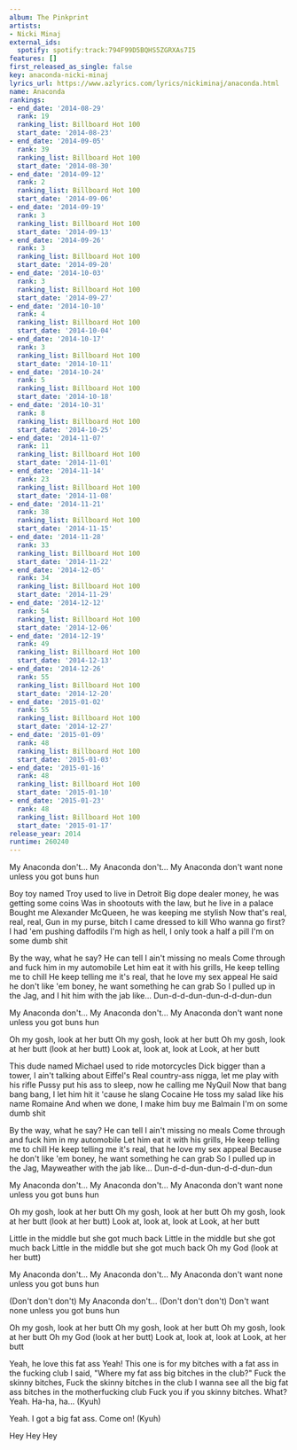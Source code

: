 ```yaml
---
album: The Pinkprint
artists:
- Nicki Minaj
external_ids:
  spotify: spotify:track:794F99D5BQHS5ZGRXAs7I5
features: []
first_released_as_single: false
key: anaconda-nicki-minaj
lyrics_url: https://www.azlyrics.com/lyrics/nickiminaj/anaconda.html
name: Anaconda
rankings:
- end_date: '2014-08-29'
  rank: 19
  ranking_list: Billboard Hot 100
  start_date: '2014-08-23'
- end_date: '2014-09-05'
  rank: 39
  ranking_list: Billboard Hot 100
  start_date: '2014-08-30'
- end_date: '2014-09-12'
  rank: 2
  ranking_list: Billboard Hot 100
  start_date: '2014-09-06'
- end_date: '2014-09-19'
  rank: 3
  ranking_list: Billboard Hot 100
  start_date: '2014-09-13'
- end_date: '2014-09-26'
  rank: 3
  ranking_list: Billboard Hot 100
  start_date: '2014-09-20'
- end_date: '2014-10-03'
  rank: 3
  ranking_list: Billboard Hot 100
  start_date: '2014-09-27'
- end_date: '2014-10-10'
  rank: 4
  ranking_list: Billboard Hot 100
  start_date: '2014-10-04'
- end_date: '2014-10-17'
  rank: 3
  ranking_list: Billboard Hot 100
  start_date: '2014-10-11'
- end_date: '2014-10-24'
  rank: 5
  ranking_list: Billboard Hot 100
  start_date: '2014-10-18'
- end_date: '2014-10-31'
  rank: 8
  ranking_list: Billboard Hot 100
  start_date: '2014-10-25'
- end_date: '2014-11-07'
  rank: 11
  ranking_list: Billboard Hot 100
  start_date: '2014-11-01'
- end_date: '2014-11-14'
  rank: 23
  ranking_list: Billboard Hot 100
  start_date: '2014-11-08'
- end_date: '2014-11-21'
  rank: 38
  ranking_list: Billboard Hot 100
  start_date: '2014-11-15'
- end_date: '2014-11-28'
  rank: 33
  ranking_list: Billboard Hot 100
  start_date: '2014-11-22'
- end_date: '2014-12-05'
  rank: 34
  ranking_list: Billboard Hot 100
  start_date: '2014-11-29'
- end_date: '2014-12-12'
  rank: 54
  ranking_list: Billboard Hot 100
  start_date: '2014-12-06'
- end_date: '2014-12-19'
  rank: 49
  ranking_list: Billboard Hot 100
  start_date: '2014-12-13'
- end_date: '2014-12-26'
  rank: 55
  ranking_list: Billboard Hot 100
  start_date: '2014-12-20'
- end_date: '2015-01-02'
  rank: 55
  ranking_list: Billboard Hot 100
  start_date: '2014-12-27'
- end_date: '2015-01-09'
  rank: 48
  ranking_list: Billboard Hot 100
  start_date: '2015-01-03'
- end_date: '2015-01-16'
  rank: 48
  ranking_list: Billboard Hot 100
  start_date: '2015-01-10'
- end_date: '2015-01-23'
  rank: 48
  ranking_list: Billboard Hot 100
  start_date: '2015-01-17'
release_year: 2014
runtime: 260240
---
```

My Anaconda don't...
My Anaconda don't...
My Anaconda don't want none unless you got buns hun

Boy toy named Troy used to live in Detroit
Big dope dealer money, he was getting some coins
Was in shootouts with the law, but he live in a palace
Bought me Alexander McQueen, he was keeping me stylish
Now that's real, real, real,
Gun in my purse, bitch I came dressed to kill
Who wanna go first? I had 'em pushing daffodils
I'm high as hell, I only took a half a pill
I'm on some dumb shit

By the way, what he say?
He can tell I ain't missing no meals
Come through and fuck him in my automobile
Let him eat it with his grills,
He keep telling me to chill
He keep telling me it's real, that he love my sex appeal
He said he don't like 'em boney, he want something he can grab
So I pulled up in the Jag, and I hit him with the jab like...
Dun-d-d-dun-dun-d-d-dun-dun

My Anaconda don't...
My Anaconda don't...
My Anaconda don't want none unless you got buns hun

Oh my gosh, look at her butt
Oh my gosh, look at her butt
Oh my gosh, look at her butt
(look at her butt)
Look at, look at, look at
Look, at her butt

This dude named Michael used to ride motorcycles
Dick bigger than a tower, I ain't talking about Eiffel's
Real country-ass nigga, let me play with his rifle
Pussy put his ass to sleep, now he calling me NyQuil
Now that bang bang bang,
I let him hit it 'cause he slang Cocaine
He toss my salad like his name Romaine
And when we done, I make him buy me Balmain
I'm on some dumb shit

By the way, what he say?
He can tell I ain't missing no meals
Come through and fuck him in my automobile
Let him eat it with his grills,
He keep telling me to chill
He keep telling me it's real, that he love my sex appeal
Because he don't like 'em boney, he want something he can grab
So I pulled up in the Jag, Mayweather with the jab like...
Dun-d-d-dun-dun-d-d-dun-dun

My Anaconda don't...
My Anaconda don't...
My Anaconda don't want none unless you got buns hun

Oh my gosh, look at her butt
Oh my gosh, look at her butt
Oh my gosh, look at her butt
(look at her butt)
Look at, look at, look at
Look, at her butt

Little in the middle but she got much back
Little in the middle but she got much back
Little in the middle but she got much back
Oh my God (look at her butt)

My Anaconda don't...
My Anaconda don't...
My Anaconda don't want none unless you got buns hun

(Don't don't don't) My Anaconda don't...
(Don't don't don't) Don't want none unless you got buns hun

Oh my gosh, look at her butt
Oh my gosh, look at her butt
Oh my gosh, look at her butt
Oh my God (look at her butt)
Look at, look at, look at
Look, at her butt

Yeah, he love this fat ass
Yeah! This one is for my bitches with a fat ass in the fucking club
I said, "Where my fat ass big bitches in the club?"
Fuck the skinny bitches,
Fuck the skinny bitches in the club
I wanna see all the big fat ass bitches in the motherfucking club
Fuck you if you skinny bitches. What? Yeah. Ha-ha, ha... (Kyuh)

Yeah. I got a big fat ass. Come on! (Kyuh)

Hey
Hey
Hey
